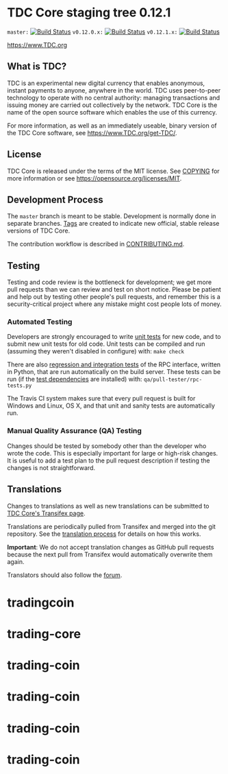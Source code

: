 TDC Core staging tree 0.12.1
===============================

`master:` [![Build Status](https://travis-ci.org/TDCpay/TDC.svg?branch=master)](https://travis-ci.org/TDCpay/TDC) `v0.12.0.x:` [![Build Status](https://travis-ci.org/TDCpay/TDC.svg?branch=v0.12.0.x)](https://travis-ci.org/TDCpay/TDC/branches) `v0.12.1.x:` [![Build Status](https://travis-ci.org/TDCpay/TDC.svg?branch=v0.12.1.x)](https://travis-ci.org/TDCpay/TDC/branches)

https://www.TDC.org


What is TDC?
----------------

TDC is an experimental new digital currency that enables anonymous, instant
payments to anyone, anywhere in the world. TDC uses peer-to-peer technology
to operate with no central authority: managing transactions and issuing money
are carried out collectively by the network. TDC Core is the name of the open
source software which enables the use of this currency.

For more information, as well as an immediately useable, binary version of
the TDC Core software, see https://www.TDC.org/get-TDC/.


License
-------

TDC Core is released under the terms of the MIT license. See [COPYING](COPYING) for more
information or see https://opensource.org/licenses/MIT.

Development Process
-------------------

The `master` branch is meant to be stable. Development is normally done in separate branches.
[Tags](https://github.com/TDCpay/TDC/tags) are created to indicate new official,
stable release versions of TDC Core.

The contribution workflow is described in [CONTRIBUTING.md](CONTRIBUTING.md).

Testing
-------

Testing and code review is the bottleneck for development; we get more pull
requests than we can review and test on short notice. Please be patient and help out by testing
other people's pull requests, and remember this is a security-critical project where any mistake might cost people
lots of money.

### Automated Testing

Developers are strongly encouraged to write [unit tests](/doc/unit-tests.md) for new code, and to
submit new unit tests for old code. Unit tests can be compiled and run
(assuming they weren't disabled in configure) with: `make check`

There are also [regression and integration tests](/qa) of the RPC interface, written
in Python, that are run automatically on the build server.
These tests can be run (if the [test dependencies](/qa) are installed) with: `qa/pull-tester/rpc-tests.py`

The Travis CI system makes sure that every pull request is built for Windows
and Linux, OS X, and that unit and sanity tests are automatically run.

### Manual Quality Assurance (QA) Testing

Changes should be tested by somebody other than the developer who wrote the
code. This is especially important for large or high-risk changes. It is useful
to add a test plan to the pull request description if testing the changes is
not straightforward.

Translations
------------

Changes to translations as well as new translations can be submitted to
[TDC Core's Transifex page](https://www.transifex.com/projects/p/TDC/).

Translations are periodically pulled from Transifex and merged into the git repository. See the
[translation process](doc/translation_process.md) for details on how this works.

**Important**: We do not accept translation changes as GitHub pull requests because the next
pull from Transifex would automatically overwrite them again.

Translators should also follow the [forum](https://www.TDC.org/forum/topic/TDC-worldwide-collaboration.88/).
# tradingcoin
# trading-core
# trading-coin
# trading-coin
# trading-coin
# trading-coin
